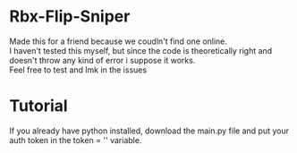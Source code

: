 # Rbx-Flip-Sniper
Made this for a friend because we coudln't find one online. <br/>
I haven't tested this myself, but since the code is theoretically right and doesn't throw any kind of error i suppose it works. <br/>
Feel free to test and lmk in the issues
# Tutorial
If you already have python installed, download the main.py file and put your auth token in the token = '' variable.  <br/>
